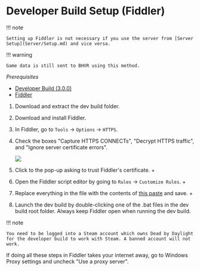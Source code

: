 # Developer Build Setup (Fiddler)

!!! note

    Setting up Fiddler is not necessary if you use the server from [Server Setup](Server/Setup.md) and vice versa.

!!! warning

    Game data is still sent to BHVR using this method.


*Prerequisites*

- [Developer Build (3.0.0)](https://www.mediafire.com/file/w0flhwditpyt4wy/DevBuild.zip/file)
- [Fiddler](https://www.telerik.com/download/fiddler)

1. Download and extract the dev build folder.
1. Download and install Fiddler.
1. In Fiddler, go to `Tools` → `Options` → `HTTPS`.
1. Check the boxes "Capture HTTPS CONNECTs", "Decrypt HTTPS traffic", and "Ignore server certificate errors".

    ![](/img/screenshots/fiddler-options.png)

1. Click to the pop-up asking to trust Fiddler's certificate. +
1. Open the Fiddler script editor by going to `Rules` → `Customize Rules`. +
1. Replace everything in the file with the contents of [this paste](https://pastebin.com/6HbtkGam) and save. +
1. Launch the dev build by double-clicking one of the .bat files in the dev build root folder. Always keep Fiddler open when running the dev build.

!!! note

    You need to be logged into a Steam account which owns Dead by Daylight for the developer build to work with Steam. A banned account will not work.

If doing all these steps in Fiddler takes your internet away, go to Windows Proxy settings and uncheck "Use a proxy server".